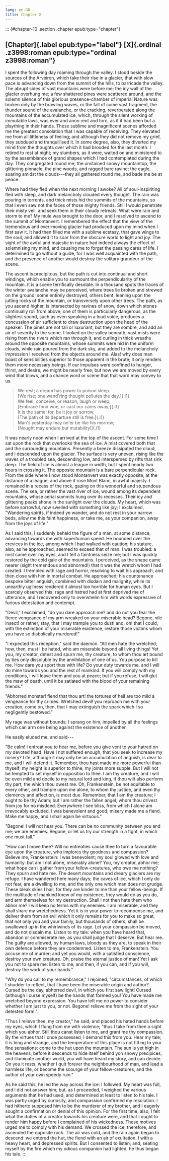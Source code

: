 ```yaml
---
lang: en-GB
title: Chapter X
---
```


::: {#chapter-10 .section .chapter epub:type="chapter"}
## [Chapter]{.label epub:type="label"} [X]{.ordinal .z3998:roman epub:type="ordinal z3998:roman"}

I spent the following day roaming through the valley. I stood beside the
sources of the Arveiron, which take their rise in a glacier, that with
slow pace is advancing down from the summit of the hills, to barricade
the valley. The abrupt sides of vast mountains were before me; the icy
wall of the glacier overhung me; a few shattered pines were scattered
around; and the solemn silence of this glorious presence-chamber of
imperial Nature was broken only by the brawling waves, or the fall of
some vast fragment, the thunder sound of the avalanche, or the cracking,
reverberated along the mountains of the accumulated ice, which, through
the silent working of immutable laws, was ever and anon rent and torn,
as if it had been but a plaything in their hands. These sublime and
magnificent scenes afforded me the greatest consolation that I was
capable of receiving. They elevated me from all littleness of feeling;
and although they did not remove my grief, they subdued and
tranquillised it. In some degree, also, they diverted my mind from the
thoughts over which it had brooded for the last month. I retired to rest
at night; my slumbers, as it were, waited on and ministered to by the
assemblance of grand shapes which I had contemplated during the day.
They congregated round me; the unstained snowy mountaintop, the
glittering pinnacle, the pine woods, and ragged bare ravine; the eagle,
soaring amidst the clouds⁠---they all gathered round me, and bade me be
at peace.

Where had they fled when the next morning I awoke? All of
soul-inspiriting fled with sleep, and dark melancholy clouded every
thought. The rain was pouring in torrents, and thick mists hid the
summits of the mountains, so that I even saw not the faces of those
mighty friends. Still I would penetrate their misty veil, and seek them
in their cloudy retreats. What were rain and storm to me? My mule was
brought to the door, and I resolved to ascend to the summit of
Montanvert. I remembered the effect that the view of the tremendous and
ever-moving glacier had produced upon my mind when I first saw it. It
had then filled me with a sublime ecstasy, that gave wings to the soul,
and allowed it to soar from the obscure world to light and joy. The
sight of the awful and majestic in nature had indeed always the effect
of solemnising my mind, and causing me to forget the passing cares of
life. I determined to go without a guide, for I was well acquainted with
the path, and the presence of another would destroy the solitary
grandeur of the scene.

The ascent is precipitous, but the path is cut into continual and short
windings, which enable you to surmount the perpendicularity of the
mountain. It is a scene terrifically desolate. In a thousand spots the
traces of the winter avalanche may be perceived, where trees lie broken
and strewed on the ground; some entirely destroyed, others bent, leaning
upon the jutting rocks of the mountain, or transversely upon other
trees. The path, as you ascend higher, is intersected by ravines of
snow, down which stones continually roll from above; one of them is
particularly dangerous, as the slightest sound, such as even speaking in
a loud voice, produces a concussion of air sufficient to draw
destruction upon the head of the speaker. The pines are not tall or
luxuriant, but they are sombre, and add an air of severity to the scene.
I looked on the valley beneath; vast mists were rising from the rivers
which ran through it, and curling in thick wreaths around the opposite
mountains, whose summits were hid in the uniform clouds, while rain
poured from the dark sky, and added to the melancholy impression I
received from the objects around me. Alas! why does man boast of
sensibilities superior to those apparent in the brute; it only renders
them more necessary beings. If our impulses were confined to hunger,
thirst, and desire, we might be nearly free; but now we are moved by
every wind that blows, and a chance word or scene that that word may
convey to us.

> We rest; a dream has power to poison sleep.\
> [We rise; one wand'ring thought pollutes the day.]{.i1}\
> We feel, conceive, or reason; laugh or weep,\
> [Embrace fond woe, or cast our cares away;]{.i1}\
> It is the same: for, be it joy or sorrow,\
> [The path of its departure still is free.]{.i1}\
> Man's yesterday may ne'er be like his morrow;\
> [Nought may endure but mutability!]{.i1}

It was nearly noon when I arrived at the top of the ascent. For some
time I sat upon the rock that overlooks the sea of ice. A mist covered
both that and the surrounding mountains. Presently a breeze dissipated
the cloud, and I descended upon the glacier. The surface is very uneven,
rising like the waves of a troubled sea, descending low, and
interspersed by rifts that sink deep. The field of ice is almost a
league in width, but I spent nearly two hours in crossing it. The
opposite mountain is a bare perpendicular rock. From the side where I
now stood Montanvert was exactly opposite, at the distance of a league;
and above it rose Mont Blanc, in awful majesty. I remained in a recess
of the rock, gazing on this wonderful and stupendous scene. The sea, or
rather the vast river of ice, wound among its dependent mountains, whose
aerial summits hung over its recesses. Their icy and glittering peaks
shone in the sunlight over the clouds. My heart, which was before
sorrowful, now swelled with something like joy; I exclaimed, "Wandering
spirits, if indeed ye wander, and do not rest in your narrow beds, allow
me this faint happiness, or take me, as your companion, away from the
joys of life."

As I said this, I suddenly beheld the figure of a man, at some distance,
advancing towards me with superhuman speed. He bounded over the crevices
in the ice, among which I had walked with caution; his stature, also, as
he approached, seemed to exceed that of man. I was troubled: a mist came
over my eyes, and I felt a faintness seize me; but I was quickly
restored by the cold gale of the mountains. I perceived, as the shape
came nearer (sight tremendous and abhorred!) that it was the wretch whom
I had created. I trembled with rage and horror, resolving to wait his
approach, and then close with him in mortal combat. He approached; his
countenance bespoke bitter anguish, combined with disdain and malignity,
while its unearthly ugliness rendered it almost too horrible for human
eyes. But I scarcely observed this; rage and hatred had at first
deprived me of utterance, and I recovered only to overwhelm him with
words expressive of furious detestation and contempt.

"Devil," I exclaimed, "do you dare approach me? and do not you fear the
fierce vengeance of my arm wreaked on your miserable head? Begone, vile
insect! or rather, stay, that I may trample you to dust! and, oh! that I
could, with the extinction of your miserable existence, restore those
victims whom you have so diabolically murdered!"

"I expected this reception," said the daemon. "All men hate the
wretched; how, then, must I be hated, who am miserable beyond all living
things! Yet you, my creator, detest and spurn me, thy creature, to whom
thou art bound by ties only dissoluble by the annihilation of one of us.
You purpose to kill me. How dare you sport thus with life? Do your duty
towards me, and I will do mine towards you and the rest of mankind. If
you will comply with my conditions, I will leave them and you at peace;
but if you refuse, I will glut the maw of death, until it be satiated
with the blood of your remaining friends."

"Abhorred monster! fiend that thou art! the tortures of hell are too
mild a vengeance for thy crimes. Wretched devil! you reproach me with
your creation; come on, then, that I may extinguish the spark which I so
negligently bestowed."

My rage was without bounds; I sprang on him, impelled by all the
feelings which can arm one being against the existence of another.

He easily eluded me, and said⁠---

"Be calm! I entreat you to hear me, before you give vent to your hatred
on my devoted head. Have I not suffered enough, that you seek to
increase my misery? Life, although it may only be an accumulation of
anguish, is dear to me, and I will defend it. Remember, thou hast made
me more powerful than thyself; my height is superior to thine; my joints
more supple. But I will not be tempted to set myself in opposition to
thee. I am thy creature, and I will be even mild and docile to my
natural lord and king, if thou wilt also perform thy part, the which
thou owest me. Oh, Frankenstein, be not equitable to every other, and
trample upon me alone, to whom thy justice, and even thy clemency and
affection, is most due. Remember, that I am thy creature; I ought to be
thy Adam; but I am rather the fallen angel, whom thou drivest from joy
for no misdeed. Everywhere I see bliss, from which I alone am
irrevocably excluded. I was benevolent and good; misery made me a fiend.
Make me happy, and I shall again be virtuous."

"Begone! I will not hear you. There can be no community between you and
me; we are enemies. Begone, or let us try our strength in a fight, in
which one must fall."

"How can I move thee? Will no entreaties cause thee to turn a favourable
eye upon thy creature, who implores thy goodness and compassion? Believe
me, Frankenstein: I was benevolent; my soul glowed with love and
humanity: but am I not alone, miserably alone? You, my creator, abhor
me; what hope can I gather from your fellow-creatures, who owe me
nothing? They spurn and hate me. The desert mountains and dreary
glaciers are my refuge. I have wandered here many days; the caves of
ice, which I only do not fear, are a dwelling to me, and the only one
which man does not grudge. These bleak skies I hail, for they are kinder
to me than your fellow-beings. If the multitude of mankind knew of my
existence, they would do as you do, and arm themselves for my
destruction. Shall I not then hate them who abhor me? I will keep no
terms with my enemies. I am miserable, and they shall share my
wretchedness. Yet it is in your power to recompense me, and deliver them
from an evil which it only remains for you to make so great, that not
only you and your family, but thousands of others, shall be swallowed up
in the whirlwinds of its rage. Let your compassion be moved, and do not
disdain me. Listen to my tale: when you have heard that, abandon or
commiserate me, as you shall judge that I deserve. But hear me. The
guilty are allowed, by human laws, bloody as they are, to speak in their
own defence before they are condemned. Listen to me, Frankenstein. You
accuse me of murder; and yet you would, with a satisfied conscience,
destroy your own creature. Oh, praise the eternal justice of man! Yet I
ask you not to spare me: listen to me; and then, if you can, and if you
will, destroy the work of your hands."

"Why do you call to my remembrance," I rejoined, "circumstances, of
which I shudder to reflect, that I have been the miserable origin and
author? Cursed be the day, abhorred devil, in which you first saw light!
Cursed (although I curse myself) be the hands that formed you! You have
made me wretched beyond expression. You have left me no power to
consider whether I am just to you, or not. Begone! relieve me from the
sight of your detested form."

"Thus I relieve thee, my creator," he said, and placed his hated hands
before my eyes, which I flung from me with violence; "thus I take from
thee a sight which you abhor. Still thou canst listen to me, and grant
me thy compassion. By the virtues that I once possessed, I demand this
from you. Hear my tale; it is long and strange, and the temperature of
this place is not fitting to your fine sensations; come to the hut upon
the mountain. The sun is yet high in the heavens; before it descends to
hide itself behind yon snowy precipices, and illuminate another world,
you will have heard my story, and can decide. On you it rests, whether I
quit forever the neighbourhood of man, and lead a harmless life, or
become the scourge of your fellow-creatures, and the author of your own
speedy ruin."

As he said this, he led the way across the ice: I followed. My heart was
full, and I did not answer him; but, as I proceeded, I weighed the
various arguments that he had used, and determined at least to listen to
his tale. I was partly urged by curiosity, and compassion confirmed my
resolution. I had hitherto supposed him to be the murderer of my
brother, and I eagerly sought a confirmation or denial of this opinion.
For the first time, also, I felt what the duties of a creator towards
his creature were, and that I ought to render him happy before I
complained of his wickedness. These motives urged me to comply with his
demand. We crossed the ice, therefore, and ascended the opposite rock.
The air was cold, and the rain again began to descend: we entered the
hut, the fiend with an air of exultation, I with a heavy heart, and
depressed spirits. But I consented to listen; and, seating myself by the
fire which my odious companion had lighted, he thus began his tale.
:::
